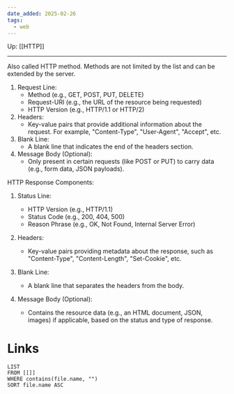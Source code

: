 ```yaml
---
date_added: 2025-02-26
tags:
  - web
---
```

Up: [[HTTP]]
___
Also called HTTP method. Methods are not limited by the list and can be extended by the server.
1. Request Line:
    - Method (e.g., GET, POST, PUT, DELETE)
    - Request-URI (e.g., the URL of the resource being requested)
    - HTTP Version (e.g., HTTP/1.1 or HTTP/2)
2. Headers:
    - Key-value pairs that provide additional information about the request. For example, "Content-Type", "User-Agent", "Accept", etc.
3. Blank Line:
    - A blank line that indicates the end of the headers section.
4. Message Body (Optional):
    - Only present in certain requests (like POST or PUT) to carry data (e.g., form data, JSON payloads).

HTTP Response Components:

1. Status Line:
    
    - HTTP Version (e.g., HTTP/1.1)
    - Status Code (e.g., 200, 404, 500)
    - Reason Phrase (e.g., OK, Not Found, Internal Server Error)
2. Headers:
    
    - Key-value pairs providing metadata about the response, such as "Content-Type", "Content-Length", "Set-Cookie", etc.
3. Blank Line:
    
    - A blank line that separates the headers from the body.
4. Message Body (Optional):
    
    - Contains the resource data (e.g., an HTML document, JSON, images) if applicable, based on the status and type of response.
# Links
```dataview
LIST
FROM [[]]
WHERE contains(file.name, "")
SORT file.name ASC
```
